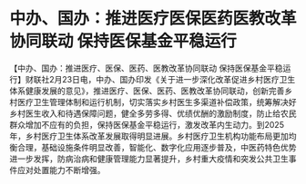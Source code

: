 # 中办、国办：推进医疗医保医药医教改革协同联动 保持医保基金平稳运行

【中办、国办：推进医疗、医保、医药、医教改革协同联动
保持医保基金平稳运行】财联社2月23日电，中办、国办印发《关于进一步深化改革促进乡村医疗卫生体系健康发展的意见》，推进医疗、医保、医药、医教改革协同联动，创新完善乡村医疗卫生管理体制和运行机制，切实落实乡村医生多渠道补偿政策，统筹解决好乡村医生收入和待遇保障问题，健全多劳多得、优绩优酬的激励制度，防止给农民群众增加不应有的负担，保持医保基金平稳运行，激发改革内生动力。到2025年，乡村医疗卫生体系改革发展取得明显进展。乡村医疗卫生机构功能布局更加均衡合理，基础设施条件明显改善，智能化、数字化应用逐步普及，中医药特色优势进一步发挥，防病治病和健康管理能力显著提升，乡村重大疫情和突发公共卫生事件应对处置能力不断增强。

